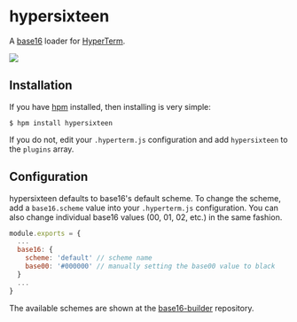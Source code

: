 # hypersixteen

A [base16](https://github.com/chriskempson/base16) loader for [HyperTerm](https://github.com/zeit/hyperterm).

![](https://i.imgur.com/Txrapcf.gif)

## Installation

If you have [hpm](https://github.com/zeit/hpm) installed, then installing is very simple:

```shell
$ hpm install hypersixteen
```

If you do not, edit your `.hyperterm.js` configuration and add `hypersixteen` to the `plugins` array.

## Configuration

hypersixteen defaults to base16's default scheme. To change the scheme, add a `base16.scheme` value into your `.hyperterm.js` configuration. You can also change individual base16 values (00, 01, 02, etc.) in the same fashion.

```javascript
module.exports = {
  ...
  base16: {
    scheme: 'default' // scheme name
    base00: '#000000' // manually setting the base00 value to black
  }
  ...
}
```

The available schemes are shown at the [base16-builder](https://github.com/chriskempson/base16-builder/tree/master/schemes) repository.